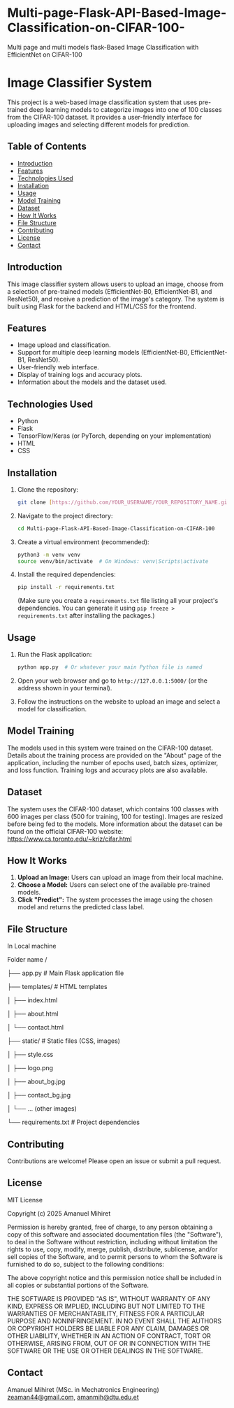 # Multi-page-Flask-API-Based-Image-Classification-on-CIFAR-100-
Multi page and multi models flask-Based Image Classification with EfficientNet on CIFAR-100
# Image Classifier System

This project is a web-based image classification system that uses pre-trained deep learning models to categorize images into one of 100 classes from the CIFAR-100 dataset.  It provides a user-friendly interface for uploading images and selecting different models for prediction.

## Table of Contents

- [Introduction](#introduction)
- [Features](#features)
- [Technologies Used](#technologies-used)
- [Installation](#installation)
- [Usage](#usage)
- [Model Training](#model-training)
- [Dataset](#dataset)
- [How It Works](#how-it-works)
- [File Structure](#file-structure)
- [Contributing](#contributing)
- [License](#license)
- [Contact](#contact)

## Introduction

This image classifier system allows users to upload an image, choose from a selection of pre-trained models (EfficientNet-B0, EfficientNet-B1, and ResNet50), and receive a prediction of the image's category. The system is built using Flask for the backend and HTML/CSS for the frontend.

## Features

- Image upload and classification.
- Support for multiple deep learning models (EfficientNet-B0, EfficientNet-B1, ResNet50).
- User-friendly web interface.
- Display of training logs and accuracy plots.
- Information about the models and the dataset used.

## Technologies Used

- Python
- Flask
- TensorFlow/Keras (or PyTorch, depending on your implementation)
- HTML
- CSS

## Installation

1.  Clone the repository:

    ```bash
    git clone [https://github.com/YOUR_USERNAME/YOUR_REPOSITORY_NAME.git](https://github.com/Zeaman/Multi-page-Flask-API-Based-Image-Classification-on-CIFAR-100.git)
    ```

2.  Navigate to the project directory:

    ```bash
    cd Multi-page-Flask-API-Based-Image-Classification-on-CIFAR-100
    ```

3.  Create a virtual environment (recommended):

    ```bash
    python3 -m venv venv
    source venv/bin/activate  # On Windows: venv\Scripts\activate
    ```

4.  Install the required dependencies:

    ```bash
    pip install -r requirements.txt
    ```

    (Make sure you create a `requirements.txt` file listing all your project's dependencies.  You can generate it using `pip freeze > requirements.txt` after installing the packages.)

## Usage

1.  Run the Flask application:

    ```bash
    python app.py  # Or whatever your main Python file is named
    ```

2.  Open your web browser and go to `http://127.0.0.1:5000/` (or the address shown in your terminal).

3.  Follow the instructions on the website to upload an image and select a model for classification.

## Model Training

The models used in this system were trained on the CIFAR-100 dataset.  Details about the training process are provided on the "About" page of the application, including the number of epochs used, batch sizes, optimizer, and loss function.  Training logs and accuracy plots are also available.

## Dataset

The system uses the CIFAR-100 dataset, which contains 100 classes with 600 images per class (500 for training, 100 for testing). Images are resized before being fed to the models.  More information about the dataset can be found on the official CIFAR-100 website: <https://www.cs.toronto.edu/~kriz/cifar.html>

## How It Works

1.  **Upload an Image:** Users can upload an image from their local machine.
2.  **Choose a Model:** Users can select one of the available pre-trained models.
3.  **Click "Predict":** The system processes the image using the chosen model and returns the predicted class label.

## File Structure 
In Local machine

Folder name / 

├── app.py          # Main Flask application file

├── templates/      # HTML templates

│   ├── index.html

│   ├── about.html

│   └── contact.html

├── static/         # Static files (CSS, images)

│   ├── style.css

│   ├── logo.png

│   ├── about_bg.jpg

│   ├── contact_bg.jpg

│   └── ... (other images)

└── requirements.txt  # Project dependencies

## Contributing

Contributions are welcome! Please open an issue or submit a pull request.

## License

MIT License

Copyright (c) 2025 Amanuel Mihiret

Permission is hereby granted, free of charge, to any person obtaining a copy
of this software and associated documentation files (the "Software"), to deal
in the Software without restriction, including without limitation the rights
to use, copy, modify, merge, publish, distribute, sublicense, and/or sell
copies of the Software, and to permit persons to whom the Software is
furnished to do so, subject to the following conditions:

The above copyright notice and this permission notice shall be included in all
copies or substantial portions of the Software.

THE SOFTWARE IS PROVIDED "AS IS", WITHOUT WARRANTY OF ANY KIND, EXPRESS OR
IMPLIED, INCLUDING BUT NOT LIMITED TO THE WARRANTIES OF MERCHANTABILITY,
FITNESS FOR A PARTICULAR PURPOSE AND NONINFRINGEMENT. IN NO EVENT SHALL THE
AUTHORS OR COPYRIGHT HOLDERS BE LIABLE FOR ANY CLAIM, DAMAGES OR OTHER
LIABILITY, WHETHER IN AN ACTION OF CONTRACT, TORT OR OTHERWISE, ARISING FROM,
OUT OF OR IN CONNECTION WITH THE SOFTWARE OR THE USE OR OTHER DEALINGS IN THE
SOFTWARE.

## Contact

Amanuel Mihiret (MSc. in Mechatronics Engineering)
zeaman44@gmail.com,
amanmih@dtu.edu.et

